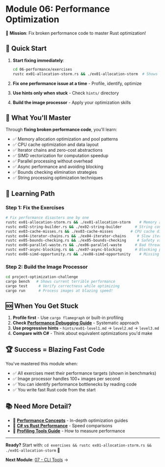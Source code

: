 # Module 06: Performance Optimization

🎯 **Mission**: Fix broken performance code to master Rust optimization!

## 🚀 Quick Start

1. **Start fixing immediately**:
   ```bash
   cd 06-performance/exercises
   rustc ex01-allocation-storm.rs && ./ex01-allocation-storm  # Shows terrible performance to fix!
   ```

2. **Fix one performance issue at a time** - Profile, identify, optimize
3. **Use hints only when stuck** - Check `hints/` directory
4. **Build the image processor** - Apply your optimization skills

## 📝 What You'll Master

Through **fixing broken performance code**, you'll learn:
- ✅ Memory allocation optimization and pool patterns
- ✅ CPU cache optimization and data layout
- ✅ Iterator chains and zero-cost abstractions
- ✅ SIMD vectorization for computation speedup
- ✅ Parallel processing without overhead
- ✅ Async performance and avoiding blocking
- ✅ Bounds checking elimination strategies
- ✅ String processing optimization techniques

## 🔧 Learning Path

### **Step 1: Fix the Exercises**
```bash
# Fix performance disasters one by one
rustc ex01-allocation-storm.rs && ./ex01-allocation-storm    # Memory allocation issues
rustc ex02-string-builder.rs && ./ex02-string-builder      # String concatenation hell
rustc ex03-cache-misses.rs && ./ex03-cache-misses        # CPU cache disasters
rustc ex04-iterator-chains.rs && ./ex04-iterator-chains     # Slow iterator patterns
rustc ex05-bounds-checking.rs && ./ex05-bounds-checking     # Safety vs performance
rustc ex06-parallel-waste.rs && ./ex06-parallel-waste      # Bad threading patterns
rustc ex07-async-blocking.rs && ./ex07-async-blocking      # Blocking patterns
rustc ex08-simd-opportunity.rs && ./ex08-simd-opportunity    # Missing vectorization
```

### **Step 2: Build the Image Processor**
```bash
cd project-optimization-challenge
cargo bench   # Shows current terrible performance
cargo test     # Verify correctness while optimizing
cargo run      # Process images at blazing speed!
```

## 🆘 When You Get Stuck

1. **Profile first** - Use `cargo flamegraph` or built-in profiling
2. **Check [Performance Debugging Guide](DEBUGGING_CHECKLIST.md)** - Systematic approach
3. **Use progressive hints** - `hints/ex01-level1.md` → `level2.md` → `level3.md`
4. **Compare with C#** - Think about equivalent optimizations you'd make

## 🏆 Success = Blazing Fast Code

You've mastered this module when:
- ✅ All exercises meet their performance targets (shown in benchmarks)
- ✅ Image processor handles 100+ images per second
- ✅ You can identify performance bottlenecks by reading code
- ✅ You write fast Rust code from the start

## 📚 Need More Detail?

- 📖 **[Performance Concepts](reference/)** - In-depth optimization guides
- 🔄 **[C# vs Rust Performance](reference/csharp-performance.md)** - Speed comparisons
- 🔧 **[Profiling Tools Guide](reference/profiling-guide.md)** - How to measure performance

---

**Ready?** Start with: `cd exercises && rustc ex01-allocation-storm.rs && ./ex01-allocation-storm` 🦀

**Next Module**: [07 - CLI Tools](../07-cli-tools/README.md) →